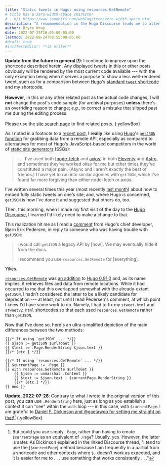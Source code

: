 ```yaml
---
title: "Static tweets in Hugo: using resources.​GetRemote"
# title has a zero-width-space character
# - h/t https://www.somebits.com/weblog/tech/zero-width-space.html
description: "A recommendation in the Hugo Discourse leads me to alter my shortcodes for embedding static tweets."
author: Bryce Wray
date: 2022-07-25T16:05:00-05:00
lastmod: 2022-08-24T08:55:00-05:00
#draft: true
#initTextEditor: **iA Writer**
---
```


**Update from the future in general (!)**: I continue to improve upon the shortcode described herein. Any displayed tweets in this or other posts obviously will be rendered by the most current code available --- with the only exception being when it serves a purpose to show a less well-rendered tweet, such as for a comparison between [Hugo](https://gohugo.io)'s [standard `tweet` shortcode](https://gohugo.io/content-management/shortcodes/#tweet) and my shortcode.\
\
**However**, in this or any other related post as the actual code changes, I will **not** change the post's code sample (for archival purposes) **unless** there's an overriding reason to change; *e.g.*, to correct a mistake that slipped past me during the editing process.\
\
Please use the [site search page](/search/) to find related posts.
{.yellowBox}

As I noted in a footnote to a [recent post](/posts/2022/07/staying-hugo-post-three-years-later/), I **really** like using [Hugo](https://gohugo.io)'s [`getJSON` function](https://gohugo.io/templates/data-templates/#get-remote-data) for grabbing data from a remote API, especially as compared to alternatives for most of Hugo's JavaScript-based competitors in the world of [static site generators](https://jamstack.org/generators) (SSGs):

> . . . I've used both [[node-fetch](https://github.com/node-fetch/node-fetch) and [axios](https://axios-http.com/)] in both [Eleventy](https://11ty.dev) and [Astro](https://astro.build), and sometimes they've worked okay for me but other times they've constituted a major pain. (Async and I aren't exactly the best of friends.) I have yet to run into similar agonies with `getJSON`, which I've found far more forgiving than either node-fetch or axios.

I've written several times this year (most recently [last month](/posts/2022/06/static-tweets-hugo-update/)) about how to embed fully static tweets on one's site; and, where Hugo is concerned, `getJSON` is how I've done it and suggested that others do, too.

Then, this morning, when I made my first visit of the day to the [Hugo Discourse](https://discourse.gohugo.io), I learned I'd likely need to make a change to that.

This realization hit me as I read a [comment](https://discourse.gohugo.io/t/error-for-getjson-when-used-with-resources-getresources/39687/4) from Hugo's chief developer, Bjørn Erik Pedersen, in reply to someone who was having trouble with `getJSON`:

> I would call `getJSON` a legacy API by [now]. We may eventually hide it from the docs.
>
> I recommend you use `resources.GetRemote` for [everything].

Yikes.

[`resources.GetRemote`](https://gohugo.io/hugo-pipes/introduction/#get-resource-with-resourcesget-and-resourcesgetremote) was [an addition](/posts/2021/12/fetching-remote-stuff-hugo-0-90-plus/) to [Hugo 0.91.0](https://github.com/gohugoio/hugo/releases/tag/v0.91.0) and, as its name implies, it retrieves files and data from remote locations. While it had occurred to me that this overlapped somewhat with the already-extant `getJSON`, I hadn't considered the latter to be a likely candidate for deprecation --- at least, not until I read Pedersen's comment, at which point I knew I'd have some work to do. Namely, I had to fix my `stweet.html` and `stweetv2.html` shortcodes so that each used `resources.GetRemote` rather than `getJSON`.

Now that I've done so, here's an ultra-simplified depiction of the main differences between the two methods:

```go-html-template
{{/* If using `getJSON` ... */}}
{{ $json := getJSON $urlToGet }}
{{ $text := .Page.RenderString $json.text }}
{{/* [etc.] */}}

{{/* If using `resources.GetRemote` ... */}}
{{ $currentPage := .Page }}
{{ with resources.GetRemote $urlToGet }}
	{{ $json := unmarshal .Content }}
	{{ $text := $json.text | $currentPage.RenderString }}
	{{/* [etc.] */}}
{{ end }}
```

**Update, 2022-07-26**: Contrary to what I wrote in the original version of this post, you **can** use `.RenderString` here, just as long as you establish a context it can "see" within the `with` loop --- in this case, with `$currentPage`. I am grateful to [Daniel F. Dickinson and @gaetawoo for setting me straight on that](https://discourse.gohugo.io/t/error-for-getjson-when-used-with-resources-getresources/39687)![^whyVar]
{.yellowBox}

[^whyVar]: But could you use simply `.Page`, rather than having to create `$currentPage` as an equivalent of `.Page`? Usually, yes. However, the latter is safer. As Dickinson explained in the linked Discourse thread, "I tend to use the [`$currentPage`] method because I am frequently in a partial from a shortcode and other contexts where `$.` doesn't work as expected, and it is easier for me to . . . use something that works consistently . . ."
